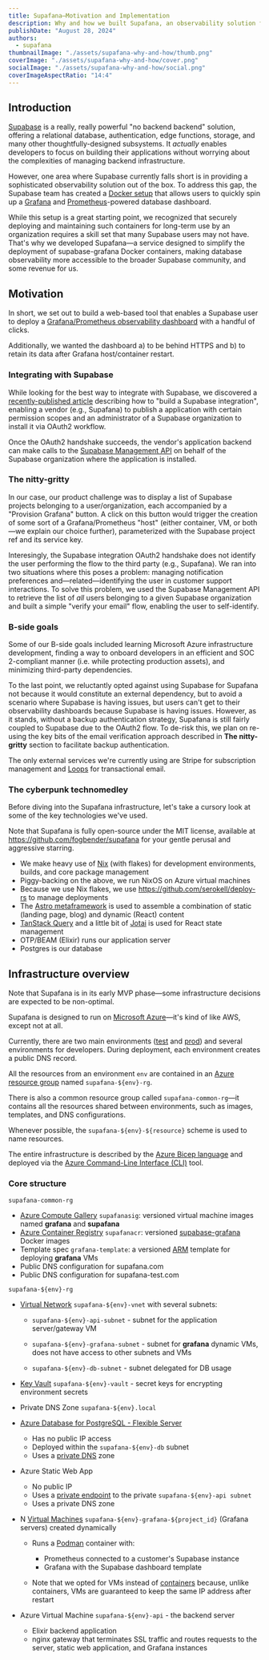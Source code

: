 ```yaml
---
title: Supafana—Motivation and Implementation
description: Why and how we built Supafana, an observability solution for Supabase that wraps the Grafana and Prometheus Docker recipe from Supabase
publishDate: "August 28, 2024"
authors:
  - supafana
thumbnailImage: "./assets/supafana-why-and-how/thumb.png"
coverImage: "./assets/supafana-why-and-how/cover.png"
socialImage: "./assets/supafana-why-and-how/social.png"
coverImageAspectRatio: "14:4"
---
```


## Introduction

[Supabase](https://supabase.com) is a really, really powerful "no backend backend" solution, offering a relational database, authentication, edge functions, storage, and many other thoughtfully-designed subsystems. It _actually_ enables developers to focus on building their applications without worrying about the complexities of managing backend infrastructure.

However, one area where Supabase currently falls short is in providing a sophisticated observability solution out of the box. To address this gap, the Supabase team has created a [Docker setup](https://github.com/supabase/supabase-grafana) that allows users to quickly spin up a [Grafana](https://grafana.com/) and [Prometheus](https://prometheus.io/)-powered database dashboard.

While this setup is a great starting point, we recognized that securely deploying and maintaining such containers for long-term use by an organization requires a skill set that many Supabase users may not have. That's why we developed Supafana—a service designed to simplify the deployment of supabase-grafana Docker containers, making database observability more accessible to the broader Supabase community, and some revenue for us.

## Motivation

In short, we set out to build a web-based tool that enables a Supabase user to deploy a [Grafana/Prometheus observability dashboard](https://github.com/supabase/grafana-dashboards) with a handful of clicks.

Additionally, we wanted the dashboard a) to be behind HTTPS and b) to retain its data after Grafana host/container restart.

### Integrating with Supabase

While looking for the best way to integrate with Supabase, we discovered a [recently-published article](https://supabase.com/docs/guides/platform/oauth-apps/build-a-supabase-integration) describing how to "build a Supabase integration", enabling a vendor (e.g., Supafana) to publish a application with certain permission scopes and an administrator of a Supabase organization to install it via OAuth2 workflow.

Once the OAuth2 handshake succeeds, the vendor's application backend can make calls to the [Supabase Management API](https://supabase.com/docs/reference/api/introduction) on behalf of the Supabase organization where the application is installed.

### The nitty-gritty

In our case, our product challenge was to display a list of Supabase projects belonging to a user/organization, each accompanied by a "Provision Grafana" button. A click on this button would trigger the creation of some sort of a Grafana/Prometheus "host" (either container, VM, or both—we explain our choice further), parameterized with the Supabase project ref and its service key.

Interesingly, the Supabase integration OAuth2 handshake does not identify the user performing the flow to the third party (e.g., Supafana). We ran into two situations where this poses a problem: managing notification preferences and—related—identifying the user in customer support interactions. To solve this problem, we used the Supabase Management API to retrieve the list of _all_ users belonging to a given Supabase organization and built a simple "verify your email" flow, enabling the user to self-identify.

### B-side goals

Some of our B-side goals included learning Microsoft Azure infrastructure development, finding a way to onboard developers in an efficient and SOC 2-compliant manner (i.e. while protecting production assets), and minimizing third-party dependencies.

To the last point, we reluctantly opted against using Supabase for Supafana not because it would constitute an external dependency, but to avoid a scenario where Supabase is having issues, but users can't get to their observability dashboards because Supabase is having issues. However, as it stands, without a backup authentication strategy, Supafana is still fairly coupled to Supabase due to the OAuth2 flow. To de-risk this, we plan on re-using the key bits of the email verification approach described in **The nitty-gritty** section to facilitate backup authentication.

The only external services we're currently using are Stripe for subscription management and [Loops](https://loops.so) for transactional email.

### The cyberpunk technomedley

Before diving into the Supafana infrastructure, let's take a cursory look at some of the key technologies we've used.

Note that Supafana is fully open-source under the MIT license, available at https://github.com/fogbender/supafana for your gentle perusal and aggressive starring.

- We make heavy use of [Nix](https://nixos.org/) (with flakes) for development environments, builds, and core package management
- Piggy-backing on the above, we run NixOS on Azure virtual machines
- Because we use Nix flakes, we use https://github.com/serokell/deploy-rs to manage deployments
- The [Astro metaframework](https://astro.build) is used to assemble a combination of static (landing page, blog) and dynamic (React) content
- [TanStack Query](https://tanstack.com/query/latest) and a little bit of [Jotai](https://jotai.org/) is used for React state management
- OTP/BEAM (Elixir) runs our application server
- Postgres is our database

## Infrastructure overview

Note that Supafana is in its early MVP phase—some infrastructure decisions are expected to be non-optimal.

Supafana is designed to run on [Microsoft Azure](https://azure.microsoft.com/en-us/)—it's kind of like AWS, except not at all.

Currently, there are two main environments ([test](https://supafana-test.com) and [prod](https://supafana.com)) and several environments for developers. During deployment, each environment creates a public DNS record.

All the resources from an environment `env` are contained in an [Azure resource group](https://learn.microsoft.com/en-us/azure/azure-resource-manager/management/manage-resource-groups-portal) named `supafana-${env}-rg`.

There is also a common resource group called `supafana-common-rg`—it contains all the resources shared between environments, such as images, templates, and DNS configurations.

Whenever possible, the `supafana-${env}-${resource}` scheme is used to name resources.

The entire infrastructure is described by the [Azure Bicep language](https://learn.microsoft.com/en-us/azure/azure-resource-manager/bicep/overview?tabs=bicep) and deployed via the [Azure Command-Line Interface (CLI)](https://learn.microsoft.com/en-us/cli/azure/) tool.

### Core structure

`supafana-common-rg`

- [Azure Compute Gallery](https://learn.microsoft.com/en-us/azure/virtual-machines/azure-compute-gallery) `supafanasig`: versioned virtual machine images named **grafana** and **supafana**
- [Azure Container Registry](https://azure.microsoft.com/en-us/products/container-registry) `supafanacr`: versioned [supabase-grafana](https://github.com/supabase/supabase-grafana) Docker images
- Template spec `grafana-template`: a versioned [ARM](https://learn.microsoft.com/en-us/azure/azure-resource-manager/management/overview) template for deploying **grafana** VMs
- Public DNS configuration for supafana.com
- Public DNS configuration for supafana-test.com

`supafana-${env}-rg`

- [Virtual Network](https://learn.microsoft.com/en-us/azure/virtual-network/virtual-networks-overview) `supafana-${env}-vnet` with several subnets:

  - `supafana-${env}-api-subnet` - subnet for the application server/gateway VM

  - `supafana-${env}-grafana-subnet` - subnet for **grafana** dynamic VMs, does not have access to other subnets and VMs

  - `supafana-${env}-db-subnet` - subnet delegated for DB usage

- [Key Vault](https://azure.microsoft.com/en-us/products/key-vault) `supafana-${env}-vault` - secret keys for encrypting environment secrets

- Private DNS Zone `supafana-${env}.local`

- [Azure Database for PostgreSQL - Flexible Server](https://learn.microsoft.com/en-us/azure/postgresql/)

  - Has no public IP access
  - Deployed within the `supafana-${env}-db` subnet
  - Uses a [private DNS](https://learn.microsoft.com/en-us/azure/dns/private-dns-overview) zone

- Azure Static Web App

  - No public IP
  - Uses a [private endpoint](https://learn.microsoft.com/en-us/azure/private-link/private-endpoint-overview) to the private `supafana-${env}-api subnet`
  - Uses a private DNS zone

- N [Virtual Machines](https://azure.microsoft.com/en-us/products/virtual-machines) `supafana-${env}-grafana-${project_id}` (Grafana servers) created dynamically

  - Runs a [Podman](https://podman.io/) container with:

    - Prometheus connected to a customer's Supabase instance
    - Grafana with the Supabase dashboard template

  - Note that we opted for VMs instead of [containers](https://azure.microsoft.com/en-us/products/category/containers) because, unlike containers, VMs are guaranteed to keep the same IP address after restart

- Azure Virtual Machine `supafana-${env}-api` - the backend server
  - Elixir backend application
  - nginx gateway that terminates SSL traffic and routes requests to the server, static web application, and Grafana instances
